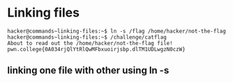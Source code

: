 # Linking files
    hacker@commands~linking-files:~$ ln -s /flag /home/hacker/not-the-flag
    hacker@commands~linking-files:~$ /challenge/catflag
    About to read out the /home/hacker/not-the-flag file!
    pwn.college{0A034rjQlYtRlQwMFbxuoirjsbp.dlTM1UDLwgzN0czW}
## linking one file with other using ln -s      
